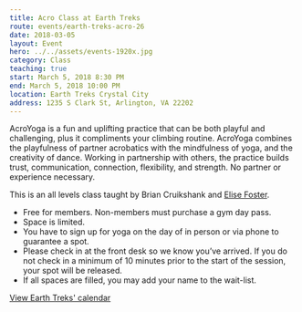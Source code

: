 ```yaml
---
title: Acro Class at Earth Treks
route: events/earth-treks-acro-26
date: 2018-03-05
layout: Event
hero: ../../assets/events-1920x.jpg
category: Class
teaching: true
start: March 5, 2018 8:30 PM
end: March 5, 2018 10:00 PM
location: Earth Treks Crystal City
address: 1235 S Clark St, Arlington, VA 22202
---
```


AcroYoga is a fun and uplifting practice that can be both playful and challenging, plus it compliments your climbing routine. AcroYoga combines the playfulness of partner acrobatics with the mindfulness of yoga, and the creativity of dance. Working in partnership with others, the practice builds trust, communication, connection, flexibility, and strength. No partner or experience necessary.

This is an all levels class taught by Brian Cruikshank and [Elise Foster](http://www.acroyoga.org/teachers/elise-foster "More about Elise").
* Free for members. Non-members must purchase a gym day pass.
* Space is limited.
* You have to sign up for yoga on the day of in person or via phone to guarantee a spot.
* Please check in at the front desk so we know you’ve arrived. If you do not check in a minimum of 10 minutes prior to the start of the session, your spot will be released.
* If all spaces are filled, you may add your name to the wait-list.

[View Earth Treks' calendar](https://www.earthtreksclimbing.com/calendar/crystalcity/)
